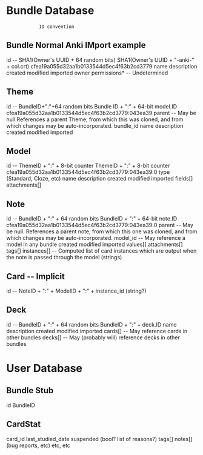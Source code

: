 Bundle Database
===============

                ID convention
Bundle          Normal                                  Anki IMport                                 example
------
id          -- SHA1(Owner's UUID + 64 random bits)      SHA1(Owner's UUID + "-anki-" + col.crt)     cfea19a055d32aa1b0133544d5ec4f63b2cd3779
name
description
created
modified
imported
owner
permissions* -- Undetermined

Theme
-----
id          -- BundleID+":"+64 random bits              Bundle ID + ":" + 64-bit model.ID   cfea19a055d32aa1b0133544d5ec4f63b2cd3779:043ea39
parent      -- May be null.References a parent Theme, from which this was cloned, and from which changes may be auto-incorporated.
bundle_id
name
description
created
modified
imported

Model
-----
id          -- ThemeID + ":" + 8-bit counter            ThemeID + ":" + 8-bit counter       cfea19a055d32aa1b0133544d5ec4f63b2cd3779:043ea39:0
type    (Standard, Cloze, etc)
name
description
created
modified
imported
fields[]
attachments[]

Note
----
id          -- BundleID + ":" + 64 random bits          BundleID + ":" + 64-bit note.ID     cfea19a055d32aa1b0133544d5ec4f63b2cd3779:043ea39:0
parent      -- May be null. References a parent note, from which this one was cloned, and from which changes may be auto-incorporated.
model_id    -- May reference a model in any bundle
created
modified
imported
values[]
attachments[]
tags[]
instances[] -- Computed list of card instances which are output when the note is passed through the model (strings)

Card -- Implicit
----
id          -- NoteID + ":" + ModelID + ":" + instance_id (string?)

Deck
----
id          -- BundleID + ":" + 64 random bits          BundleID + ":" + deck.ID
name
description
created
modified
imported
cards[]     -- May reference cards in other bundles
decks[]     -- May (probably will) reference decks in other bundles


User Database
=============

Bundle Stub
-----------
id      BundleID


CardStat
--------
card_id
last_studied_date
suspended   (bool? list of reasons?)
tags[]
notes[]     (bug reports, etc)
etc, etc
